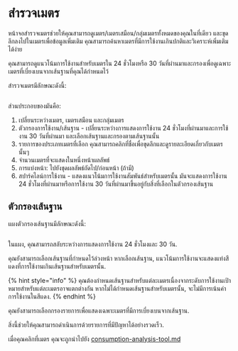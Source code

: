 # สำรวจเมตร

หน้าจอสำรวจเมตรช่วยให้คุณสามารถดูเมตร/เมตรเสมือน/กลุ่มเมตรทั้งหมดของคุณในที่เดียว และขุดลึกลงไปในเมตรเพื่อข้อมูลเพิ่มเติม คุณสามารถค้นหาเมตรที่มีการใช้งานเกินปกติและวิเคราะห์เพิ่มเติมได้ง่าย

คุณสามารถดูแนวโน้มการใช้งานสำหรับเมตรใน 24 ชั่วโมงหรือ 30 วันที่ผ่านมาและกรองเพื่อดูเฉพาะเมตรที่เบี่ยงเบนจากเส้นฐานที่คุณได้กำหนดไว้



สำรวจเมตรมีลักษณะดังนี้:

<figure><img src="../.gitbook/assets/image (2).png" alt=""><figcaption></figcaption></figure>

ส่วนประกอบของมันคือ:

1. เปลี่ยนระหว่างเมตร, เมตรเสมือน และกลุ่มเมตร
2. ตัวกรองการใช้งาน/เส้นฐาน - เปลี่ยนระหว่างการแสดงการใช้งาน 24 ชั่วโมงที่ผ่านมาและการใช้งาน 30 วันที่ผ่านมา และเลือกเส้นฐานและกรองตามเส้นฐานนั้น
3. รายการของประเภทเมตรที่เลือก คุณสามารถคลิกที่ชื่อเพื่อขุดลึกและดูรายละเอียดเกี่ยวกับเมตรนั้นๆ
4. จำนวนเมตรที่จะแสดงในหนึ่งหน้าผลลัพธ์
5. การแบ่งหน้า: ไปยังชุดผลลัพธ์ถัดไป/ก่อนหน้า (ถ้ามี)&#x20;
6. สปาร์คไลน์การใช้งาน - แสดงแนวโน้มการใช้งานสัมพันธ์สำหรับเมตรนั้น มันจะแสดงการใช้งาน 24 ชั่วโมงที่ผ่านมาหรือการใช้งาน 30 วันที่ผ่านมาขึ้นอยู่กับสิ่งที่เลือกในตัวกรองเส้นฐาน



## ตัวกรองเส้นฐาน

แผงตัวกรองเส้นฐานมีลักษณะดังนี้:

<figure><img src="../.gitbook/assets/image (3).png" alt=""><figcaption></figcaption></figure>

ในแผง, คุณสามารถสลับระหว่างการแสดงการใช้งาน 24 ชั่วโมงและ 30 วัน.

คุณยังสามารถเลือกเส้นฐานที่กำหนดไว้ล่วงหน้า หากเลือกเส้นฐาน, แนวโน้มการใช้งานจะแสดงแท่งสีแดงที่การใช้งานเกินเส้นฐานสำหรับเมตรนั้น.

{% hint style="info" %}
คุณต้องกำหนดเส้นฐานสำหรับแต่ละเมตรเนื่องจากระดับการใช้งานเป้าหมายสำหรับแต่ละเมตรอาจแตกต่างกัน หากไม่ได้กำหนดเส้นฐานสำหรับเมตรนั้น, จะไม่มีการเน้นค่าการใช้งานในสีแดง.
{% endhint %}

คุณยังสามารถเลือกกรองรายการเพื่อแสดงเฉพาะเมตรที่มีการเบี่ยงเบนจากเส้นฐาน.

สิ่งนี้ช่วยให้คุณสามารถดำเนินการด้วยรายการที่มีปัญหาได้อย่างรวดเร็ว.

เมื่อคุณคลิกที่เมตร คุณจะถูกนำไปยัง [consumption-analysis-tool.md](consumption-analysis-tool.md "mention")
